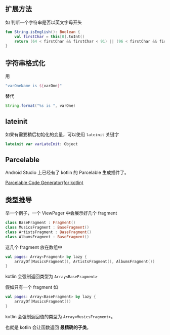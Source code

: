 
## 扩展方法

如 判断一个字符串是否以英文字母开头

```kotlin
fun String.isEnglish(): Boolean {
    val firstChar = this[0].toInt()
    return (64 < firstChar && firstChar < 91) || (96 < firstChar && firstChar < 123)
}
```

## 字符串格式化

用
```kotlin
"varOneName is ${varOne}"
```

替代

```java
String.format("%s is ", varOne)
```

## lateinit

如果有需要稍后初始化的变量，可以使用 `lateinit` 关键字

```kotlin
lateinit var varLateInit: Object
```

## Parcelable

Android Studio 上已经有了 kotlin 的 Parcelable 生成插件了。

[Parcelable Code Generator(for kotlin)](https://plugins.jetbrains.com/plugin/8086)

## 类型推导

举一个例子，一个 ViewPager 中会展示好几个 fragment

```kotlin
class BaseFragment : Fragment()
class MusicsFragment : BaseFragment()
class ArtistsFragment : BaseFragment()
class AlbumsFragment : BaseFragment()
```

这几个 fragment 放在数组中

```kotlin
val pages: Array<Fragment> by lazy {
    arrayOf(MusicsFragment(), ArtistsFragment(), AlbumsFragment())
}
```

kotlin 会强制返回类型为 `Array<BaseFragment>`

假如只有一个 fragment 如

```kotlin
val pages: Array<BaseFragment> by lazy {
    arrayOf(MusicsFragment())
}
```

kotlin 会强制返回值的类型为 `Array<MusicsFragment>`。

也就是 kotlin 会让函数返回 **最精确的子类**。
